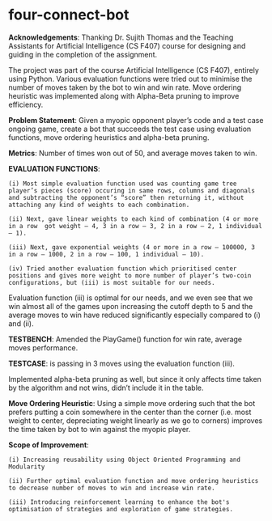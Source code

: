 # four-connect-bot

**Acknowledgements**: Thanking Dr. Sujith Thomas and the Teaching Assistants for Artificial Intelligence (CS F407) course for designing and guiding in the completion of the assignment.

The project was part of the course Artificial Intelligence (CS F407), entirely using Python. Various evaluation functions were tried out to minimise the number of moves taken by the bot to win and win rate. Move ordering heuristic was implemented along with Alpha-Beta pruning to improve efficiency.

**Problem Statement**: Given a myopic opponent player’s code and a test case ongoing game, create a bot that succeeds the test case using evaluation functions, move ordering heuristics and alpha-beta pruning.


**Metrics**: Number of times won out of 50, and average moves taken to win.


**EVALUATION FUNCTIONS**:

	(i) Most simple evaluation function used was counting game tree player’s pieces (score) occuring in same rows, columns and diagonals and subtracting the opponent’s “score” then returning it, without attaching any kind of weights to each combination.

	(ii) Next, gave linear weights to each kind of combination (4 or more in a row 	got weight – 4, 3 in a row – 3, 2 in a row – 2, 1 individual – 1).

	(iii) Next, gave exponential weights (4 or more in a row – 100000, 3 in a row – 1000, 2 in a row – 100, 1 individual – 10).

	(iv) Tried another evaluation function which prioritised center positions and gives more weight to more number of player’s two-coin configurations, but (iii) is most suitable for our needs.

Evaluation function (iii) is optimal for our needs, and we even see that we win almost all of the games upon increasing the cutoff depth to 5 and the average moves to win have reduced significantly especially compared to (i) and (ii).

**TESTBENCH**: Amended the PlayGame() function for win rate, average moves performance.

**TESTCASE**: is passing in 3 moves using the evaluation function (iii).

Implemented alpha-beta pruning as well, but since it only affects time taken by the algorithm and not wins, didn’t include it in the table.

**Move Ordering Heuristic**: Using a simple move ordering such that the bot prefers putting a coin somewhere in the center than the corner (i.e. most weight to center, depreciating weight linearly as we go to corners) improves the time taken by bot to win against the myopic player.

**Scope of Improvement**:

	(i) Increasing reusability using Object Oriented Programming and Modularity
 
 	(ii) Further optimal evaluation function and move ordering heuristics to decrease number of moves to win and increase win rate.
  
  	(iii) Introducing reinforcement learning to enhance the bot's optimisation of strategies and exploration of game strategies.
